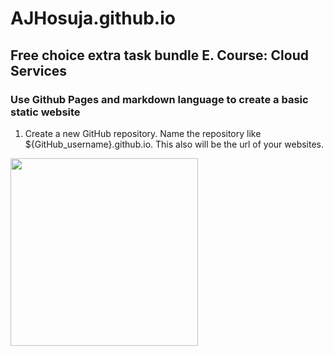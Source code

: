 # AJHosuja.github.io

## Free choice extra task bundle E. Course: Cloud Services

### Use Github Pages and markdown language to create a basic static website

1. Create a new GitHub repository. Name the repository like ${GitHub_username}.github.io. This also will be the url of your websites.
<img src="[https://github.com/favicon.ico](https://user-images.githubusercontent.com/93617192/193445625-a11fcd07-3cf9-4cdd-b844-f7744ab7ae7f.png)" width="300">
